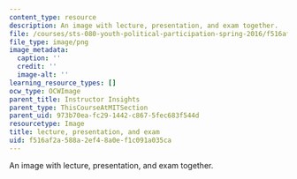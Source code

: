 ```yaml
---
content_type: resource
description: An image with lecture, presentation, and exam together.
file: /courses/sts-080-youth-political-participation-spring-2016/f516af2a588a2ef48a0ef1c091a035ca_edu_b-lecpres-exam.png
file_type: image/png
image_metadata:
  caption: ''
  credit: ''
  image-alt: ''
learning_resource_types: []
ocw_type: OCWImage
parent_title: Instructor Insights
parent_type: ThisCourseAtMITSection
parent_uid: 973b70ea-fc29-1442-c867-5fec683f544d
resourcetype: Image
title: lecture, presentation, and exam
uid: f516af2a-588a-2ef4-8a0e-f1c091a035ca
---
```

An image with lecture, presentation, and exam together.

